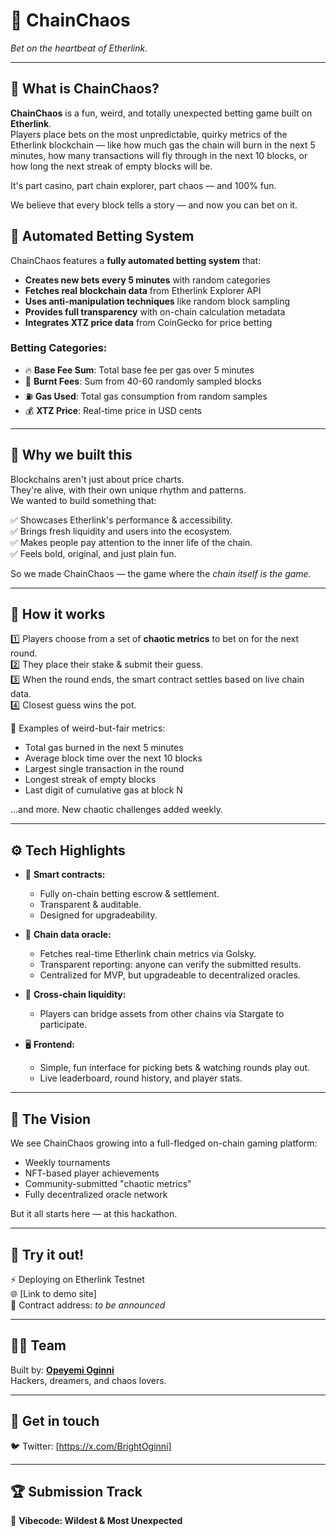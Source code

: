# 🎲 **ChainChaos**
*Bet on the heartbeat of Etherlink.*

---

## 🚀 What is ChainChaos?

**ChainChaos** is a fun, weird, and totally unexpected betting game built on **Etherlink**.  
Players place bets on the most unpredictable, quirky metrics of the Etherlink blockchain — like how much gas the chain will burn in the next 5 minutes, how many transactions will fly through in the next 10 blocks, or how long the next streak of empty blocks will be.  

It's part casino, part chain explorer, part chaos — and 100% fun.  

We believe that every block tells a story — and now you can bet on it.

## 🤖 Automated Betting System

ChainChaos features a **fully automated betting system** that:

- **Creates new bets every 5 minutes** with random categories
- **Fetches real blockchain data** from Etherlink Explorer API
- **Uses anti-manipulation techniques** like random block sampling
- **Provides full transparency** with on-chain calculation metadata
- **Integrates XTZ price data** from CoinGecko for price betting

### Betting Categories:
- 🔥 **Base Fee Sum**: Total base fee per gas over 5 minutes
- 💸 **Burnt Fees**: Sum from 40-60 randomly sampled blocks  
- ⛽ **Gas Used**: Total gas consumption from random samples
- 💰 **XTZ Price**: Real-time price in USD cents

---

## 🎯 Why we built this

Blockchains aren't just about price charts.  
They're alive, with their own unique rhythm and patterns.  
We wanted to build something that:  

✅ Showcases Etherlink's performance & accessibility.  
✅ Brings fresh liquidity and users into the ecosystem.  
✅ Makes people pay attention to the inner life of the chain.  
✅ Feels bold, original, and just plain fun.  

So we made ChainChaos — the game where the *chain itself is the game.*

---

## 🧩 How it works

1️⃣ Players choose from a set of **chaotic metrics** to bet on for the next round.  
2️⃣ They place their stake & submit their guess.  
3️⃣ When the round ends, the smart contract settles based on live chain data.  
4️⃣ Closest guess wins the pot.  

🎉 Examples of weird-but-fair metrics:
- Total gas burned in the next 5 minutes
- Average block time over the next 10 blocks
- Largest single transaction in the round
- Longest streak of empty blocks
- Last digit of cumulative gas at block N

…and more. New chaotic challenges added weekly.

---

## ⚙️ Tech Highlights

- 🧾 **Smart contracts:**  
  - Fully on-chain betting escrow & settlement.  
  - Transparent & auditable.  
  - Designed for upgradeability.  

- 🔗 **Chain data oracle:**  
  - Fetches real-time Etherlink chain metrics via Golsky.  
  - Transparent reporting: anyone can verify the submitted results.  
  - Centralized for MVP, but upgradeable to decentralized oracles.  

- 🌉 **Cross-chain liquidity:**  
  - Players can bridge assets from other chains via Stargate to participate.  

- 🖥️ **Frontend:**  
  - Simple, fun interface for picking bets & watching rounds play out.  
  - Live leaderboard, round history, and player stats.

---

## 🌟 The Vision

We see ChainChaos growing into a full-fledged on-chain gaming platform:
- Weekly tournaments
- NFT-based player achievements
- Community-submitted "chaotic metrics"
- Fully decentralized oracle network

But it all starts here — at this hackathon.

---

## 🧪 Try it out!

⚡ Deploying on Etherlink Testnet  
🌐 [Link to demo site]  
📝 Contract address: *to be announced*

---

## 👨‍💻 Team

Built by: **[Opeyemi Oginni](https://github.com/OpeOginni)**  
Hackers, dreamers, and chaos lovers.

---

## 💬 Get in touch

🐦 Twitter: [https://x.com/BrightOginni]  

---

## 🏆 Submission Track

🎨 **Vibecode: Wildest & Most Unexpected**
